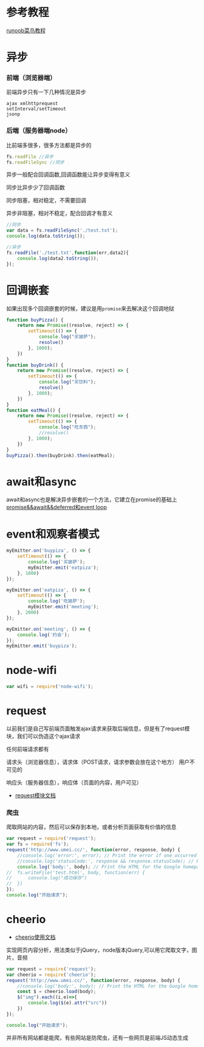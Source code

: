 # 参考教程

[runoob菜鸟教程](https://www.runoob.com/nodejs/nodejs-tutorial.html)

# 异步

### 前端（浏览器端）

前端异步只有一下几种情况是异步
```
ajax xmlhttprequest
setInterval/setTimeout
jsonp
```

### 后端（服务器端node）

比前端多很多，很多方法都是异步的

```js
fs.readFile //异步
fs.readFileSync //同步
```

异步一般配合回调函数,回调函数能让异步变得有意义

同步比异步少了回调函数

同步阻塞，相对稳定，不需要回调

异步非阻塞，相对不稳定，配合回调才有意义

```js
//同步
var data = fs.readFileSync('./test.txt');
console.log(data.toString());

//异步
fs.readFile('./test.txt',function(err,data2){
	console.log(data2.toString());
});
```


# 回调嵌套

如果出现多个回调嵌套的时候，建议是用`promise`来去解决这个回调地狱
```js
function buyPizza() {
	return new Promise((resolve, reject) => {
		setTimeout(() => {
			console.log("买披萨");
			resolve()
		}, 1000);
	})
}
function buyDrink() {
	return new Promise((resolve, reject) => {
		setTimeout(() => {
			console.log("买饮料");
			resolve()
		}, 1000);
	})
}
function eatMeal() {
	return new Promise((resolve, reject) => {
		setTimeout(() => {
			console.log("吃东西");
			//resolve()
		}, 1000);
	})
}
buyPizza().then(buyDrink).then(eatMeal);
```
# await和async

await和async也是解决异步嵌套的一个方法，它建立在promise的基础上
[promise&&await&&deferred和event loop](https://github.com/Wscats/node-tutorial/issues/12)

# event和观察者模式

```js
myEmitter.on('buypiza', () => {
    setTimeout(() => {
        console.log('买披萨');
        myEmitter.emit('eatpiza');
    }, 1000)
});

myEmitter.on('eatpiza', () => {
    setTimeout(() => {
        console.log('吃披萨');
        myEmitter.emit('meeting');
    }, 2000)
});

myEmitter.on('meeting', () => {
    console.log('约会');
});
myEmitter.emit('buypiza');
```

# node-wifi

```js
var wifi = require('node-wifi');
```

# request

以前我们是自己写前端页面触发ajax请求来获取后端信息，但是有了request模块，我们可以伪造这个ajax请求

任何前端请求都有

请求头（浏览器信息），请求体（POST请求，请求参数会放在这个地方）   用户不可见的

响应头（服务器信息），响应体（页面的内容，用户可见）

- [request模块文档](https://www.npmjs.com/package/request)

### 爬虫

爬取网站的内容，然后可以保存到本地，或者分析页面获取有价值的信息
```js
var request = require('request');
var fs = require('fs');
request('http://www.umei.cc/', function(error, response, body) {
	//console.log('error:', error); // Print the error if one occurred
	//console.log('statusCode:', response && response.statusCode); // Print the response status code if a response was received
	console.log('body:', body); // Print the HTML for the Google homepage.
//	fs.writeFile('test.html', body, function(err) {
//		console.log("成功保存")
//	})
});
console.log("开始请求");
```


# cheerio

- [cheerio使用文档](https://www.npmjs.com/package/cheerio)

实现网页内容分析，用法类似于jQuery，node版本jQuery,可以用它爬取文字，图片，音频

```js
var request = require('request');
var cheerio = require('cheerio');
request('http://www.umei.cc/', function(error, response, body) {
	//console.log('body:', body); // Print the HTML for the Google homepage.
	const $ = cheerio.load(body);
	$("img").each((i,e)=>{
		console.log($(e).attr("src"))
	})
});

console.log("开始请求");
```

并非所有网站都是能爬，有些网站是防爬虫，还有一些网页是前端JS动态生成

